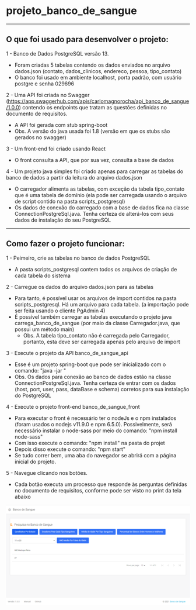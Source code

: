 # projeto_banco_de_sangue
 
--------------------------------------------------------------------------------------------------------------------------------------
O que foi usado para desenvolver o projeto:
--------------------------------------------------------------------------------------------------------------------------------------
1 - Banco de Dados PostgreSQL versão 13.
  - Foram criadas 5 tabelas contendo os dados enviados no arquivo dados.json (contato, dados_clinicos, endereco, pessoa, tipo_contato)
  - O banco foi usado em ambiente localhost, porta padrão, com usuário postgre e senha 029696

2 - Uma API foi criada no Swagger (https://app.swaggerhub.com/apis/carlomagnorocha/api_banco_de_sangue/1.0.0) contendo os endpoints que tratam as questões definidas no           documento de requisitos.
  - A API foi gerada com stub spring-boot
  - Obs. A versão do java usada foi 1.8 (versão em que os stubs são gerados no swagger)

3 - Um front-end foi criado usando React
  - O front consulta a API, que por sua vez, consulta a base de dados

4 - Um projeto java simples foi criado apenas para carregar as tabelas do banco de dados a partir da leitura do arquivo dados.json
  - O carregador alimenta as tabelas, com exceção da tabela tipo_contato que é uma tabela de domínio (ela pode ser carregada usando o arquivo de script contido na pasta             scripts_postgresql)
  - Os dados de conexão do carregado com a base de dados fica na classe ConnectionPostgreSql.java. Tenha certeza de alterá-los com seus dados de instalação do seu PostgreSQL

--------------------------------------------------------------------------------------------------------------------------------------
Como fazer o projeto funcionar:
--------------------------------------------------------------------------------------------------------------------------------------
1 - Peimeiro, crie as tabelas no banco de dados PostgreSQL
  - A pasta scripts_postgresql contem todos os arquivos de criação de cada tabela do sistema

2 - Carregue os dados do arquivo dados.json para as tabelas
  - Para tanto, é possível usar os arquivos de import contidos na pasta scripts_postgresql. Há um arquivo para cada tabela. (a importação pode ser feita usando o cliente         PgAdmin 4)
  - É possível também carregar as tabelas executando o projeto java carrega_banco_de_sangue (por maio da classe Carregador.java, que possui um método main)
    - Obs. A tabela tipo_contato não é carregada pelo Carregador, portanto, esta deve ser carregada apenas pelo arquivo de import

3 - Execute o projeto da API banco_de_sangue_api
  - Esse é um projeto spring-boot que pode ser inicializado com o comando: "java -jar <nome do jar gerado na pasta target do projeto>"
  - Obs. Os dados para conexão ao banco de dados estão na classe ConnectionPostgreSql.java. Tenha certeza de entrar com os dados (host, port, user, pass, dataBase e schema)       corretos para sua instalação do PostgreSQL
 
4 - Execute o projeto front-end banco_de_sangue_front
  - Para executar o front é necessário ter o nodeJs e o npm instalados (foram usados o nodejs v11.9.0 e npm 6.5.0). Possivelmente, será necessário instalar o node-sass por       meio do comando: "npm install node-sass"
  - Com isso execute o comando: "npm install" na pasta do projet
  - Depois disso execute o comando: "npm start"
  - Se tudo correr bem, uma aba do navegador se abrirá com a página inicial do projeto.
 
5 - Navegue clicando nos botões. 
  - Cada botão executa um processo que responde às perguntas definidas no documento de requisitos, conforme pode ser visto no print da tela abaixo
 
![N|Solid](https://github.com/carlomagnorocha/projeto_banco_de_sangue/blob/main/img/banco_de_sangue_tela.png)
 
 

